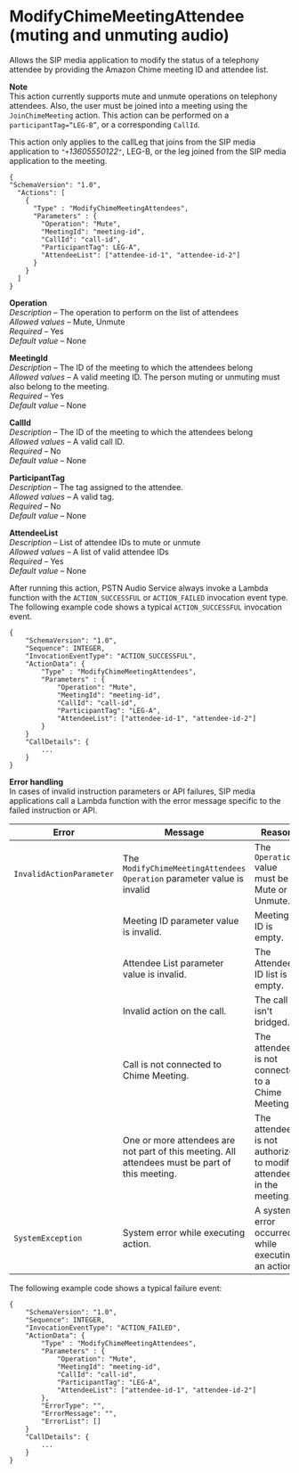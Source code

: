 # ModifyChimeMeetingAttendee \(muting and unmuting audio\)<a name="mute-unmute"></a>

Allows the SIP media application to modify the status of a telephony attendee by providing the Amazon Chime meeting ID and attendee list\.

**Note**  
This action currently supports mute and unmute operations on telephony attendees\. Also, the user must be joined into a meeting using the `JoinChimeMeeting` action\. This action can be performed on a `participantTag=“LEG-B”`, or a corresponding `CallId`\. 

This action only applies to the callLeg that joins from the SIP media application to `"+`*13605550122*`"`, LEG\-B, or the leg joined from the SIP media application to the meeting\.

```
{
"SchemaVersion": "1.0",
  "Actions": [
    {
      "Type" : "ModifyChimeMeetingAttendees",
      "Parameters" : {
        "Operation": "Mute",
        "MeetingId": "meeting-id",
        "CallId": "call-id",
        "ParticipantTag": LEG-A",
        "AttendeeList": ["attendee-id-1", "attendee-id-2"]
      }
    }
  ]
}
```

**Operation**  
*Description* – The operation to perform on the list of attendees  
*Allowed values* – Mute, Unmute  
*Required* – Yes  
*Default value* – None

**MeetingId**  
*Description* – The ID of the meeting to which the attendees belong  
*Allowed values* – A valid meeting ID\. The person muting or unmuting must also belong to the meeting\.  
*Required* – Yes  
*Default value* – None

**CallId**  
*Description* – The ID of the meeting to which the attendees belong  
*Allowed values* – A valid call ID\.  
*Required* – No  
*Default value* – None

**ParticipantTag**  
*Description* – The tag assigned to the attendee\.  
*Allowed values* – A valid tag\.  
*Required* – No  
*Default value* – None

**AttendeeList**  
*Description* – List of attendee IDs to mute or unmute  
*Allowed values* – A list of valid attendee IDs  
*Required* – Yes  
*Default value* – None

After running this action, PSTN Audio Service always invoke a Lambda function with the `ACTION_SUCCESSFUL` or `ACTION_FAILED` invocation event type\. The following example code shows a typical `ACTION_SUCCESSFUL` invocation event\.

```
{
    "SchemaVersion": "1.0",
    "Sequence": INTEGER,
    "InvocationEventType": "ACTION_SUCCESSFUL",
    "ActionData": {
        "Type" : "ModifyChimeMeetingAttendees",
        "Parameters" : {
            "Operation": "Mute",
            "MeetingId": "meeting-id",
            "CallId": "call-id",
            "ParticipantTag": "LEG-A",
            "AttendeeList": ["attendee-id-1", "attendee-id-2"]
        }
    }
    "CallDetails": {
        ...
    }
}
```

**Error handling**  
In cases of invalid instruction parameters or API failures, SIP media applications call a Lambda function with the error message specific to the failed instruction or API\.


|  Error  |  Message  |  Reason  | 
| --- | --- | --- | 
|  `InvalidActionParameter`  |  The `ModifyChimeMeetingAttendees Operation` parameter value is invalid  |  The `Operation` value must be Mute or Unmute\.  | 
|     |  Meeting ID parameter value is invalid\.  |  Meeting ID is empty\.  | 
|     |  Attendee List parameter value is invalid\.  |  The Attendee ID list is empty\.  | 
|     |  Invalid action on the call\.  |  The call isn't bridged\.  | 
|     |  Call is not connected to Chime Meeting\.  |  The attendee is not connected to a Chime Meeting\.  | 
|     |  One or more attendees are not part of this meeting\. All attendees must be part of this meeting\.  |  The attendee is not authorized to modify attendees in the meeting\.  | 
|  `SystemException`  |  System error while executing action\.  |  A system error occurred while executing an action\.  | 

The following example code shows a typical failure event:

```
{
    "SchemaVersion": "1.0",
    "Sequence": INTEGER,
    "InvocationEventType": "ACTION_FAILED",
    "ActionData": {
        "Type" : "ModifyChimeMeetingAttendees",
        "Parameters" : {
            "Operation": "Mute",
            "MeetingId": "meeting-id",
            "CallId": "call-id",
            "ParticipantTag": "LEG-A",
            "AttendeeList": ["attendee-id-1", "attendee-id-2"]
        },
        "ErrorType": "",
        "ErrorMessage": "",
        "ErrorList": []
    }
    "CallDetails": {
        ...
    }
}
```